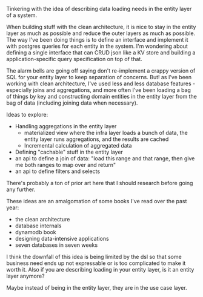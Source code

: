 Tinkering with the idea of describing data loading needs in the entity layer of a system.

When building stuff with the clean architecture, it is nice to stay in the entity layer as much as possible and reduce the outer layers as much as possible. The way I've been doing things is to define an interface and implement it with postgres queries for each entity in the system. I'm wondering about defining a single interface that can CRUD json like a KV store and building a application-specific query specification on top of that.

The alarm bells are going off saying don't re-implement a crappy version of SQL for your entity layer to keep separation of concerns. But! as I've been working with clean architecture, I've used less and less database features - especially joins and aggregations, and more often I've been loading a bag of things by key and constructing domain entities in the entity layer from the bag of data (including joining data when necessary).

Ideas to explore:

- Handling aggregations in the entity layer
  - materialized view where the infra layer loads a bunch of data, the entity layer runs aggregations, and the results are cached
  - Incremental calculation of aggregated data
- Defining "cachable" stuff in the entity layer
- an api to define a join of data: "load this range and that range, then give me both ranges to map over and return"
- an api to define filters and selects

There's probably a ton of prior art here that I should research before going any further.

These ideas are an amalgomation of some books I've read over the past year:

- the clean architecture
- database internals
- dynamodb book
- designing data-intensive applications
- seven databases in seven weeks

I think the downfall of this idea is being limited by the dsl so that some business need ends up not expressable or is too complicated to make it worth it. Also if you are describing loading in your entity layer, is it an entity layer anymore?

Maybe instead of being in the entity layer, they are in the use case layer.
